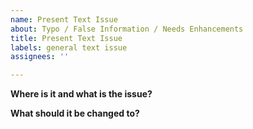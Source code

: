 ```yaml
---
name: Present Text Issue
about: Typo / False Information / Needs Enhancements
title: Present Text Issue
labels: general text issue
assignees: ''

---
```

<!--HEADS UP! Anything you put in \<!-- this --\> will NOT be sent due to it being a comment. Please put your input outside of these, preferably, delete all of the comments, more info about comments here -> https://gist.github.com/jonikarppinen/47dc8c1d7ab7e911f4c9#gistcomment-3744625 -->

**Where is it and what is the issue?**
<!--Preferably reference or link the issue in the repository to where the issue is and tell us what is it about. If it is missing, tell us where it should be.-->

**What should it be changed to?**
<!--At least an outline of what it should be, if you don't know, leave this blank or delete this part.-->

<!--Remember to edit labels/tags to filter this.-->
